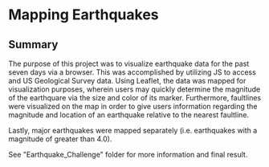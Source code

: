 # Mapping Earthquakes

## Summary

The purpose of this project was to visualize earthquake data for the past seven days via a browser. This was accomplished by utilizing JS to access and US Geological Survey data. Using Leaflet, the data was mapped for visualization purposes, wherein users may quickly determine the magnitude of the earthquare via the size and color of its marker. Furthermore, faultlines were visualized on the map in order to give users information regarding the magnitude and location of an earthquake relative to the nearest faultline. 

Lastly, major earthquakes were mapped separately (i.e. earthquakes with a magnitude of greater than 4.0). 

See "Earthquake_Challenge" folder for more information and final result. 